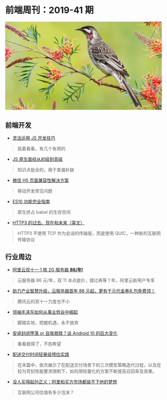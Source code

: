 # 前端周刊：2019-41 期

[![](../img/bing/20191026.png?imageMogr2/thumbnail/960x)](https://cn.bing.com/search?q=红垂蜜鸟)

## 前端开发

- [灵活运用 JS 开发技巧](https://segmentfault.com/a/1190000020749133)

> 挑着看看，有几个有用的

- [JS 原生面经从初级到高级](https://segmentfault.com/a/1190000020759924)

> 知识点挺全的，用于查漏补缺

- [微信 H5 页面兼容性解决方案](https://mp.weixin.qq.com/s/6dhFnUviXGj5gT-FfB8gXw)

> 移动开发常见问题

- [ES10 功能完全指南](https://mp.weixin.qq.com/s/l9x0BPU3ylDt4G2VwUwf_A)

> 原生挤占 babel 的生存空间

- [HTTP3 的过去、现在和未来（英文）](https://blog.cloudflare.com/http3-the-past-present-and-future/)

> HTTP3 不使用 TCP 作为会话的传输层，而是使用 QUIC，一种新的互联网传输协议

## 行业周边

- [阿里云双十一 1 核 2G 服务器 **86/年!**](https://www.aliyun.com/1111/2019/group-buying-share?ptCode=9D298960E551E698B37AE7BB83BCB271647C88CF896EF535&userCode=y31qmczl&share_source=copy_link)

> 云服务器 86 元/年，双 11 冰点底价，错过再等 1 年，阿里云新用户专享

- [助力产业智慧升级，云服务器首年 88 元起，更有千元代金券礼包免费领！](https://cloud.tencent.com/act/cps/redirect?redirect=1048&cps_key=55b0d6026f97f5980bceec15fcefa0af&from=console)

> 腾讯云的双十一力度也不小

- [领袖毛泽东如何从事业低谷中崛起](https://mp.weixin.qq.com/s/e10jfnjUqGBOP2JNN0FTqg)

> 脚踏实地，把握机遇，永不放弃

- [安卓封闭堕落 or 自我救赎？谈 Android 10 的巨大变化](https://segmentfault.com/a/1190000020748384)

> 看看就得了，不抱希望

- [配送交付时间轻量级预估实践](https://zhuanlan.zhihu.com/p/86546990)

> 在本篇中，依次展示了在配送交付场景下的三次模型策略迭代过程，以及在较为苛刻性能要求限制下，如何用轻量化的方案不断提高召回率及效果。

- [没人买得起孙正义：阿里和买方市场都装不下他的梦想](https://www.cnbeta.com/articles/tech/904133.htm)

> 互联网公司估值有多少泡沫？

